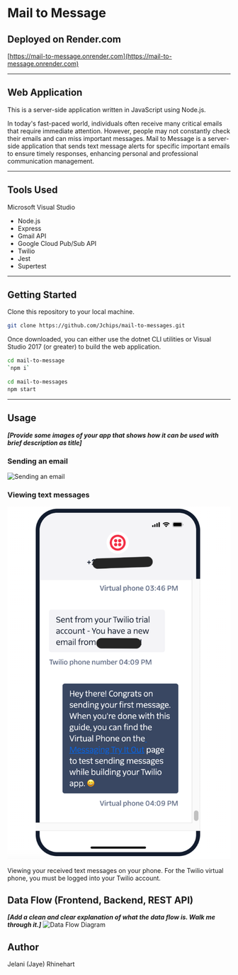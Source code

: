 # Mail to Message

## Deployed on Render.com

[https://mail-to-message.onrender.com](https://mail-to-message.onrender.com)

---------------------------------

## Web Application

This is a server-side application written in JavaScript using Node.js.

In today's fast-paced world, individuals often receive many critical emails that require immediate attention. However, people may not constantly check their emails and can miss important messages. Mail to Message is a server-side application that sends text message alerts for specific important emails to ensure timely responses, enhancing personal and professional communication management.

---------------------------------

## Tools Used

Microsoft Visual Studio

- Node.js
- Express
- Gmail API
- Google Cloud Pub/Sub API
- Twilio
- Jest
- Supertest

---------------------------------

## Getting Started

Clone this repository to your local machine.

```bash
git clone https://github.com/Jchips/mail-to-messages.git
```

Once downloaded, you can either use the dotnet CLI utilities or Visual Studio 2017 (or greater) to build the web application.

```bash
cd mail-to-message
`npm i`
```

```bash
cd mail-to-messages
npm start
```

---------------------------------

## Usage

***[Provide some images of your app that shows how it can be used with brief description as title]***

### Sending an email

![Sending an email](https://via.placeholder.com/500x250)

### Viewing text messages

![Virtual phone on Twilio](/src/assets/twilio-virtual-phone.png)

Viewing your received text messages on your phone. For the Twilio virtual phone, you must be logged into your Twilio account.

## Data Flow (Frontend, Backend, REST API)

***[Add a clean and clear explanation of what the data flow is. Walk me through it.]***
![Data Flow Diagram](/assets/img/Flowchart.png)

## Author

Jelani (Jaye) Rhinehart
